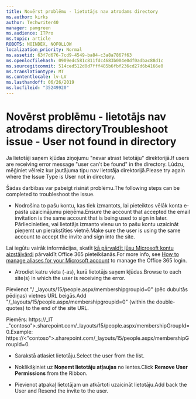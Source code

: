 ```yaml
---
title: Novērst problēmu - lietotājs nav atrodams directory
ms.author: kirks
author: Techwriter40
manager: pamgreen
ms.audience: ITPro
ms.topic: article
ROBOTS: NOINDEX, NOFOLLOW
localization_priority: Normal
ms.assetid: 63f7d676-7cd9-4549-ba84-c3a8a7867f63
ms.openlocfilehash: 0909edc581c811fdc4683b004e0df0adbac88d1c
ms.sourcegitcommit: 514ced512d0d7fff485b6fbf236cd27d6b4166e0
ms.translationtype: MT
ms.contentlocale: lv-LV
ms.lasthandoff: 06/26/2019
ms.locfileid: "35249920"
---
```

# <a name="troubleshoot-issue---user-not-found-in-directory"></a><span data-ttu-id="bd69a-102">Novērst problēmu - lietotājs nav atrodams directory</span><span class="sxs-lookup"><span data-stu-id="bd69a-102">Troubleshoot issue - User not found in directory</span></span>

<span data-ttu-id="bd69a-103">Ja lietotāji saņem kļūdas ziņojumu "nevar atrast lietotāju" direktorijā.</span><span class="sxs-lookup"><span data-stu-id="bd69a-103">If users are receiving error message "user can't be found" in the directory.</span></span> <span data-ttu-id="bd69a-104">Lūdzu, mēģiniet vēlreiz kur jautājuma tipu nav lietotāja direktorijā.</span><span class="sxs-lookup"><span data-stu-id="bd69a-104">Please try again where the Issue Type is User not in directory.</span></span>

<span data-ttu-id="bd69a-105">Šādas darbības var pabeigt risināt problēmu.</span><span class="sxs-lookup"><span data-stu-id="bd69a-105">The following steps can be completed to troubleshoot the issue.</span></span>

- <span data-ttu-id="bd69a-106">Nodrošina to pašu kontu, kas tiek izmantots, lai pieteiktos vēlāk konta e-pasta uzaicinājumu pieņēma.</span><span class="sxs-lookup"><span data-stu-id="bd69a-106">Ensure the account that accepted the email invitation is the same account that is being used to sign in later.</span></span> <span data-ttu-id="bd69a-107">Pārliecinieties, vai lietotājs izmanto vienu un to pašu kontu uzaicināt pieņemt un pierakstīties vietnē.</span><span class="sxs-lookup"><span data-stu-id="bd69a-107">Make sure the user is using the same account to accept the invite and sign into the site.</span></span> 

<span data-ttu-id="bd69a-108">Lai iegūtu vairāk informācijas, skatīt [kā pārvaldīt jūsu Microsoft kontu aizstājvārdi</a> pārvaldīt Office 365 pieteikšanās](https://support.microsoft.com/help/12407/microsoft-account-how-to-manage-aliases).</span><span class="sxs-lookup"><span data-stu-id="bd69a-108">For more info, see [How to manage aliases for your Microsoft account</a> to manage the Office 365 login](https://support.microsoft.com/help/12407/microsoft-account-how-to-manage-aliases).</span></span> 

- <span data-ttu-id="bd69a-109">Atrodiet katru vieta (-as), kurā lietotājs saņem kļūdas.</span><span class="sxs-lookup"><span data-stu-id="bd69a-109">Browse to each site(s) in which the user is receiving the error.</span></span> 

<span data-ttu-id="bd69a-110">Pievienot "/ _layouts/15/people.aspx/membershipgroupid=0" (pēc dubultās pēdiņas) vietnes URL beigās.</span><span class="sxs-lookup"><span data-stu-id="bd69a-110">Add "/_layouts/15/people.aspx/membershipgroupid=0" (within the double-quotes) to the end of the site URL.</span></span> 

<span data-ttu-id="bd69a-111">Piemērs: https://_lT _"contoso">.sharepoint.com/_layouts/15/people.aspx/membershipGroupId=0.</span><span class="sxs-lookup"><span data-stu-id="bd69a-111">Example: https://<"contoso">.sharepoint.com/_layouts/15/people.aspx/membershipGroupId=0.</span></span>

- <span data-ttu-id="bd69a-112">Sarakstā atlasiet lietotāju.</span><span class="sxs-lookup"><span data-stu-id="bd69a-112">Select the user from the list.</span></span>

- <span data-ttu-id="bd69a-113">Noklikšķiniet uz **Noņemt lietotāju atļaujas** no lentes.</span><span class="sxs-lookup"><span data-stu-id="bd69a-113">Click **Remove User Permissions** from the Ribbon.</span></span> 
-  <span data-ttu-id="bd69a-114">Pievienot atpakaļ lietotājam un atkārtoti uzaicināt lietotāju.</span><span class="sxs-lookup"><span data-stu-id="bd69a-114">Add back the User and Resend the invite to the user.</span></span>

